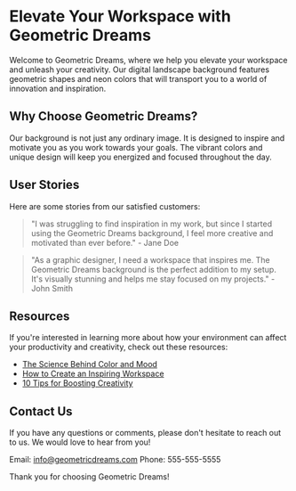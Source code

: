 <!--font:IBM Plex Sans-->

# Elevate Your Workspace with Geometric Dreams

Welcome to Geometric Dreams, where we help you elevate your workspace and unleash your creativity. Our digital landscape background features geometric shapes and neon colors that will transport you to a world of innovation and inspiration.

## Why Choose Geometric Dreams?

Our background is not just any ordinary image. It is designed to inspire and motivate you as you work towards your goals. The vibrant colors and unique design will keep you energized and focused throughout the day.

## User Stories

Here are some stories from our satisfied customers:

> "I was struggling to find inspiration in my work, but since I started using the Geometric Dreams background, I feel more creative and motivated than ever before." - Jane Doe

> "As a graphic designer, I need a workspace that inspires me. The Geometric Dreams background is the perfect addition to my setup. It's visually stunning and helps me stay focused on my projects." - John Smith

## Resources

If you're interested in learning more about how your environment can affect your productivity and creativity, check out these resources:

- [The Science Behind Color and Mood](#)
- [How to Create an Inspiring Workspace](#)
- [10 Tips for Boosting Creativity](#)

## Contact Us

If you have any questions or comments, please don't hesitate to reach out to us. We would love to hear from you!

Email: info@geometricdreams.com
Phone: 555-555-5555

Thank you for choosing Geometric Dreams!

<!--

Write me content for website with wallpaper which alt text is:

"A digital landscape with geometric shapes and neon colors"

The name/title of the page should not be 1:1 copy of the alt text but rather a real content of the website which is using this wallpaper.

- Use markdown format 
- Start with heading
- Heading should be short and concise
- The content should look like a real website 
- The website should not be about the wallpaper, wallpaper is just a related background
- Heading should be contain work "wallpaper" or "background"
- Include real sections like references, contact, user stories, etc. use things relevant to the page purpose.
- Feel free to use structure like headings, bullets, numbering, blockquotes, paragraphs, horizontal lines, etc.
- You can use formatting like bold or _italic_
- You can include UTF-8 emojis
- Links should be only #hash anchors (and you can refer to the document itself)
- Do not include images


---


# Geometric Dreams: Transform Your Workspace with a Futuristic Wallpaper Background

Welcome to Geometric Dreams, where we help you transform your workspace into a futuristic paradise. Our digital landscape wallpaper features geometric shapes and neon colors that will transport you to a world of innovation and creativity.

## Why Choose Geometric Dreams?

Our wallpaper is not just any ordinary background. It is designed to inspire and motivate you as you work towards your goals. The vibrant colors and unique design will keep you energized and focused throughout the day.

## User Stories

Here are some stories from our satisfied customers:

> "I used to dread going to work every day, but since I installed the Geometric Dreams wallpaper, I feel excited to start my day. The colors and shapes are so inspiring!" - Jane Doe

> "I work in a creative field, and this wallpaper has helped me come up with new ideas and solutions. It's like having a piece of art on my computer screen." - John Smith

## References

If you're interested in learning more about the benefits of using a wallpaper background, check out these resources:

- [The Science Behind Color and Mood](#)
- [How Your Environment Affects Your Productivity](#)
- [10 Creative Ways to Use Wallpaper in Your Workspace](#)

## Contact Us

If you have any questions or comments, please don't hesitate to reach out to us. We would love to hear from you!

Email: info@geometricdreams.com
Phone: 555-555-5555

Thank you for choosing Geometric Dreams!


---


Heading should not include word "wallpaper". The website should not be about the wallpaper itself, wallpaper is just a related background, rewrite whole content.


---


# Elevate Your Workspace with Geometric Dreams

Welcome to Geometric Dreams, where we help you elevate your workspace and unleash your creativity. Our digital landscape background features geometric shapes and neon colors that will transport you to a world of innovation and inspiration.

## Why Choose Geometric Dreams?

Our background is not just any ordinary image. It is designed to inspire and motivate you as you work towards your goals. The vibrant colors and unique design will keep you energized and focused throughout the day.

## User Stories

Here are some stories from our satisfied customers:

> "I was struggling to find inspiration in my work, but since I started using the Geometric Dreams background, I feel more creative and motivated than ever before." - Jane Doe

> "As a graphic designer, I need a workspace that inspires me. The Geometric Dreams background is the perfect addition to my setup. It's visually stunning and helps me stay focused on my projects." - John Smith

## Resources

If you're interested in learning more about how your environment can affect your productivity and creativity, check out these resources:

- [The Science Behind Color and Mood](#)
- [How to Create an Inspiring Workspace](#)
- [10 Tips for Boosting Creativity](#)

## Contact Us

If you have any questions or comments, please don't hesitate to reach out to us. We would love to hear from you!

Email: info@geometricdreams.com
Phone: 555-555-5555

Thank you for choosing Geometric Dreams!

-->
